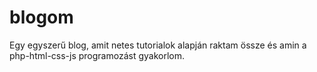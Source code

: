 # blogom

Egy egyszerű blog, amit netes tutorialok alapján raktam össze és amin a php-html-css-js programozást gyakorlom. 
